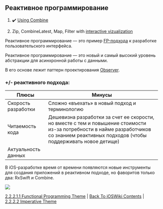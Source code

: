 ## Реактивное программирование

1. :heavy_check_mark: [Using Combine](https://heckj.github.io/swiftui-notes/)

2. Zip, CombineLatest, Map, Filter with [interactive vizualization](https://rxmarbles.com/#combineLatest)

Реактивное программирование — это пример [FP-подхода](./2.2.2.1.1%20FunctionalProgramming(FP).md) к разработке пользовательского интерфейса.

Реактивное программирование — это новый и самый высокий уровень абстракции для асинхронной работы с данными.

В его основе лежит паттерн проектирования [Observer](/2%20ComputerScience/2.4%20Patterns/2.4.3%20DesignPattern/2.4.3.1%20ListOfDesignPattern.md).

### +/- реактивного подхода:

| Плюсы | Минусы |
|---|---|
| Скорость разработки | Сложно «въехать» в новый подход и терминологию |
| Читаемость кода | Дешевизна разработки за счет ее скорости, но вместе с тем и повышение стоимости из-за потребности в найме разработчиков со знанием реактивных подходов (чтобы поддерживать новое детище) |
| Актуальность данных | |

В iOS-разработке время от времени появляются новые инструменты для создания приложений в реактивном подходе, но фаворитов только два: RxSwift и Combine.

![](https://habrastorage.org/r/w1560/getpro/habr/upload_files/23a/ba5/d0d/23aba5d0dce4fe6cb04b8cbff048721b.png)

[2.2.2.1.1 Functional Programming Theme](./2.2.2.1.1%20FunctionalProgramming(FP).md) | [Back To iOSWiki Contents](https://github.com/eldaroid/iOSWiki) | [2.2.2.2 Imperative Theme](../2.2.2.2%20Imperative/)
